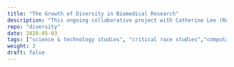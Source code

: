 ```yaml
---
title: "The Growth of Diversity in Biomedical Research"
description: "This ongoing collaborative project with Catherine Lee (Rutgers Sociology) uses computational text analysis to study the use of diversity and population terms in biomedical research from 1990-2018"
repo: "diversity"
date: 2020-05-03
tags: ["science & technology studies", "critical race studies","computational text analysis", "data viz"]
weight: 3
draft: false
---
```

